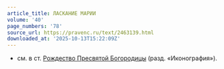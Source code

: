```yaml
---
article_title: ЛАСКАНИЕ МАРИИ
volume: '40'
page_numbers: '78'
source_url: https://pravenc.ru/text/2463139.html
downloaded_at: '2025-10-13T15:22:09Z'
---
```


- см. в ст. [Рождество Пресвятой Богородицы](<https://pravenc.ru/text/Рождество Пресвятой Богородицы.html>) (разд. «Иконография»).
